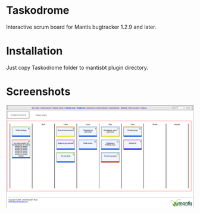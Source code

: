 # Taskodrome
Interactive scrum board for Mantis bugtracker 1.2.9 and later.

# Installation
Just copy Taskodrome folder to mantisbt plugin directory.

# Screenshots
![demo](Screenshots/animation_crop.gif)
